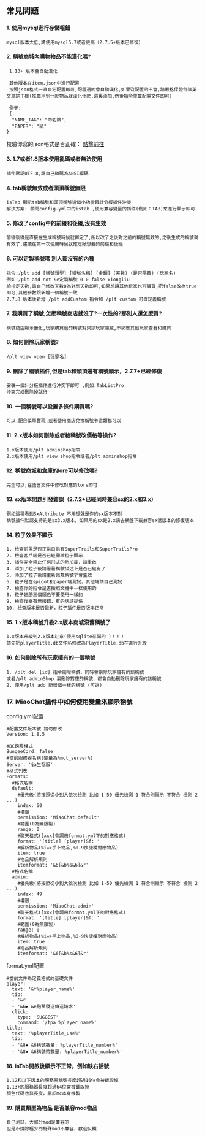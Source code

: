 ## 常見問題

#### 1. 使用mysql進行存儲報錯
```
mysql版本太低,請使用mysql5.7或者更高（2.7.5+版本已修復）
```
#### 2. 稱號商城內購物物品不能漢化嗎?

```
 1.13+ 版本會自動漢化
 
 其他版本在item.json中進行配置
 按照json格式一直自定配置即可,配置過的會自動漢化,如果沒配置的不會,請嚴格保證每個英文單詞正確(推薦用到什麽物品就漢化什麽,這裏添加,然後指令重載配置文件即可)
 
 例子:
 {
  "NAME_TAG": "命名牌",
  "PAPER": "紙"
}
```

校驗你寫的json格式是否正確： [點擊前往](https://www.json.cn/)

#### 3. 1.7或者1.8版本使用亂碼或者無法使用

```
插件默認UTF-8,請自己轉碼為ANSI編碼
```

#### 4. tab稱號無效或者頭頂稱號無限

```
isTab 顯示tab稱號和頭頂稱號這個小功能跟計分板插件沖突
解決方案: 關閉config.yml中的istab ,使用兼容變量的插件(例如：TAB)來進行顯示即可
```

#### 5. 修改了config中的前綴和後綴,沒有生效

```
前綴後綴是直接在生成稱號時候就綁定了,所以改了之後對之前的稱號無效的,之後生成的稱號就有效了.建議在第一次使用時候就確定好想要的前綴和後綴
```

#### 6. 可以定製稱號嗎 別人都沒有的內種

```
指令:/plt add [稱號類型] [稱號名稱] [金額] (天數) (是否隱藏) (玩家名)
例如:/plt add not &e定製稱號 0 0 false xiongliu
給指定天數,請自己修改天數0為對應天數即可,如果想讓其他玩家也可購買,把false改為true即可,其他參數跟新增一個稱號一致
2.7.8 版本後新增 /plt addCustom 指令和 /plt custom 可自定義稱號
```

#### 7. 我購買了稱號,怎麽稱號商店就沒了?一次性的?那別人還怎麽買?

```
稱號商店顯示優化,玩家購買過的稱號對只該玩家隱藏,不影響其他玩家查看和購買
```

#### 8. 如何刪除玩家稱號?

```
/plt view open [玩家名]
```

#### 9. 刪除了稱號插件,但是tab和頭頂還有稱號顯示，2.7.7+已經修復

```
安裝一個計分板插件進行沖突下即可 ,例如:TabListPro
沖突完成刪除掉就行
```

#### 10. 一個稱號可以設置多條件購買嗎?

```
可以,配合菜單實現,或者使用商店兌換稱號卡這類都可以
```

#### 11. 2.x版本如何刪除或者給稱號改價格等操作?

```
1.x版本使用/plt adminshop指令  
2.x版本使用/plt view shop指令或者/plt adminshop指令 
```

#### 12. 稱號商城和倉庫的lore可以修改嗎?

```
完全可以,在語言文件中修改對應的lore即可
```

#### 13. sx版本問題引發錯誤（2.7.2+已經同時兼容sx的2.x和3.x）

```
例如這種看到SxAttribute 不用想就是你的sx版本不對
稱號插件默認支持的是sx3.x版本，如果用的sx是2.x請去網盤下載兼容sx低版本的修復版本

```

#### 14. 粒子效果不顯示

```
1. 檢查前置是否正常目前有SuperTrails和SuperTrailsPro
2. 檢查客戶端是否已經開啟粒子顯示
3. 插件完全禁止任何形式的熱加載，請重啟
4. 添加了粒子後請看看稱號描述上是否已經有了
5. 添加了粒子後請重新佩戴稱號才會生效
6. 粒子是在spigot和paper端測試，其他端請自己測試
7. 檢查你的指令是否按照文檔中一樣使用的
8. 粒子翅膀三個顏色不要使用一樣的
9. 檢查後臺有無報錯，有的話請提供
10. 檢查版本是否最新，粒子插件是否版本正常
```

#### 15. 1.x版本稱號升級2.x版本商城沒舊稱號了

```
1.x版本升級到2.x版本註意(使用sqlite存儲的 )！！！   
請先把playerTitle.db文件名修改為PlayerTitle.db在進行升級
```

#### 16. 如何刪除所有玩家擁有的一個稱號

```
1. /plt del [id] 指令刪除稱號，同時會刪除玩家擁有的該稱號
或者/plt adminShop 裏刪除對應的稱號，都會自動刪除玩家擁有的該稱號
2. 使用/plt add 新增個一樣的稱號 (可選)
```

### 17. MiaoChat插件中如何使用變量來顯示稱號
config.yml配置
```
#配置文件版本號 請勿修改
Version: 1.8.5

#BC跨服模式
BungeeCord: false
#當前服務器名稱(變量為%mct_server%)
Server: '§a生存服'
#格式列表
Formats:
  #格式名稱
  default: 
    #優先級(將按照從小到大依次檢測 比如 1-50 優先檢測 1 符合則顯示 不符合 檢測 2 ...)
    index: 50
    #權限
    permission: 'MiaoChat.default'
    #範圍(0為無限製)
    range: 0
    #聊天格式([xxx]會調用format.yml下的對應格式)
    format: '[title] [player]&f: '
    #解析物品(%i=>手上物品,%0-9快捷欄對應物品)
    item: true
    #物品解析規則
    itemformat: '&6[&b%s&6]&r'
  #格式名稱
  admin: 
    #優先級(將按照從小到大依次檢測 比如 1-50 優先檢測 1 符合則顯示 不符合 檢測 2 ...)
    index: 49
    #權限
    permission: 'MiaoChat.admin'
    #聊天格式([xxx]會調用format.yml下的對應格式)
    format: '[title] [player]&f: '
    #範圍(0為無限製)
    range: 0
    #解析物品(%i=>手上物品,%0-9快捷欄對應物品)
    item: true
    #物品解析規則
    itemformat: '&6[&b%s&6]&r'
```
format.yml配置
```
#當前文件為定義格式的基礎文件
player: 
  text: '&f%player_name%'
  tip: 
  - '&r
  - '&6▶ &e點擊發送傳送請求'
  click: 
    type: 'SUGGEST'
    command: '/tpa %player_name%'
title:
  text: '%playerTitle_use%'
  tip: 
  - '&8▪ &6稱號數量: %playerTitle_number%'
  - '&8▪ &6稱號幣數量: %playerTitle_number%'
```

#### 18. isTab開啟後顯示不正常，例如缺右括號

```
1.12和以下版本的服務器稱號長度超過16位會被截取掉
1.13+的服務器長度超過64位會被截取掉
顏色代碼也算長度，屬於mc本身機製
```

#### 19. 購買類型為物品 是否兼容mod物品

```
自己測試，大部分mod是兼容的
但是不排除極少的特殊mod不兼容，歡迎反饋
```